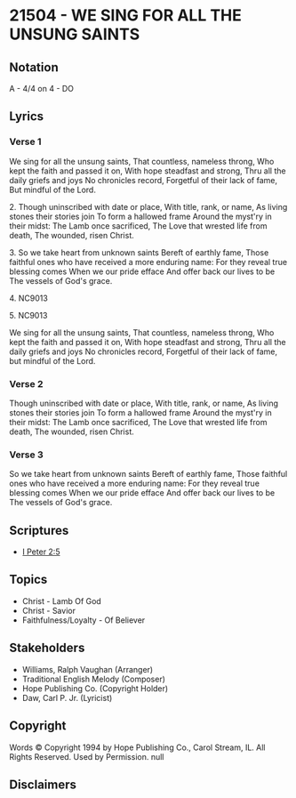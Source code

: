 # 21504 - WE SING FOR ALL THE UNSUNG SAINTS

## Notation

A - 4/4 on 4 - DO

## Lyrics

### Verse 1

We sing for all the unsung saints, That countless, nameless throng, Who kept the faith and passed it on, With hope steadfast and strong, Thru all the daily griefs and joys No chronicles record, Forgetful of their lack of fame, But mindful of the Lord.

2. Though uninscribed with date or place, With title, rank, or name, As living stones their stories join To form a hallowed frame Around the myst'ry in their midst: The Lamb once sacrificed, The Love that wrested life from death, The wounded, risen Christ.

3. So we take heart from unknown saints Bereft of earthly fame, Those faithful ones who have received a more enduring name: For they reveal true blessing comes When we our pride efface And offer back our lives to be The vessels of God's grace.

4. NC9013

5. NC9013






We sing for all the unsung saints, That countless, nameless throng, Who kept the faith and passed it on, With hope steadfast and strong, Thru all the daily griefs and joys No chronicles record, Forgetful of their lack of fame, but mindful of the Lord.

### Verse 2

Though uninscribed with date or place, With title, rank, or name, As living stones their stories join To form a hallowed frame Around the myst'ry in their midst: The Lamb once sacrificed, The Love that wrested life from death, The wounded, risen Christ.


### Verse 3

So we take heart from unknown saints Bereft of earthly fame, Those faithful ones who have received a more enduring name: For they reveal true blessing comes When we our pride efface And offer back our lives to be The vessels of God's grace.


## Scriptures

- [I Peter 2:5](https://www.biblegateway.com/passage/?search=I%20Peter%202%3A5)

## Topics

- Christ - Lamb Of God
- Christ - Savior
- Faithfulness/Loyalty - Of Believer

## Stakeholders

- Williams, Ralph Vaughan (Arranger)
- Traditional English Melody (Composer)
- Hope Publishing Co. (Copyright Holder)
- Daw, Carl P.   Jr. (Lyricist)

## Copyright

Words © Copyright 1994 by Hope Publishing Co., Carol Stream, IL. All Rights Reserved. Used by Permission.
null

## Disclaimers


